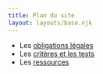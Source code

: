 ```yaml
---
title: Plan du site
layout: layouts/base.njk
---
```


* Les [obligations légales](/obligations/)
* Les [critères et les tests](/criteres-et-tests/)
* Les [ressources](/ressources/)




